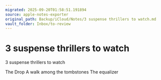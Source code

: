 ```yaml
---
migrated: 2025-09-20T01:58:51.191894
source: apple-notes-exporter
original_path: Backup/iCloud/Notes/3 suspense thrillers to watch.md
vault_folder: Inbox/to-review
---
```

# 3 suspense thrillers to watch

3 suspense thrillers to watch

The Drop
A walk among the tombstones
The equalizer
